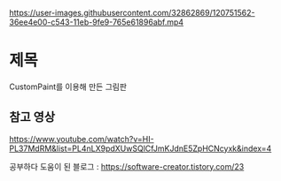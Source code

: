 
https://user-images.githubusercontent.com/32862869/120751562-36ee4e00-c543-11eb-9fe9-765e61896abf.mp4



# 제목

CustomPaint를 이용해 만든 그림판

## 참고 영상

https://www.youtube.com/watch?v=HI-PL37MdRM&list=PL4nLX9pdXUwSQlCfJmKJdnE5ZpHCNcyxk&index=4

공부하다 도움이 된 블로그 : https://software-creator.tistory.com/23
